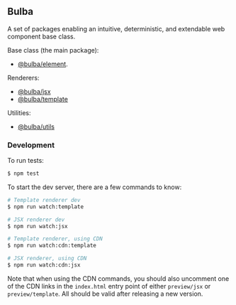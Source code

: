 ## Bulba

A set of packages enabling an intuitive, deterministic, and extendable web component base class.

Base class (the main package):

- [@bulba/element](https://github.com/geotrev/bulba/tree/main/packages/element).

Renderers:

- [@bulba/jsx](https://github.com/geotrev/bulba/tree/main/packages/jsx)
- [@bulba/template](https://github.com/geotrev/bulba/tree/main/packages/template)

Utilities:

- [@bulba/utils](https://github.com/geotrev/bulba/tree/main/packages/utils)

### Development

To run tests:

```sh
$ npm test
```

To start the dev server, there are a few commands to know:

```sh
# Template renderer dev
$ npm run watch:template

# JSX renderer dev
$ npm run watch:jsx

# Template renderer, using CDN
$ npm run watch:cdn:template

# JSX renderer, using CDN
$ npm run watch:cdn:jsx
```

Note that when using the CDN commands, you should also uncomment one of the CDN links in the `index.html` entry point of either `preview/jsx` or `preview/template`. All should be valid after releasing a new version.

